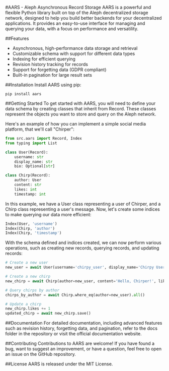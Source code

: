 #AARS - Aleph Asynchronous Record Storage
AARS is a powerful and flexible Python library built on top of the Aleph decentralized storage network, designed to help you build better backends for your decentralized applications. It provides an easy-to-use interface for managing and querying your data, with a focus on performance and versatility.

##Features
- Asynchronous, high-performance data storage and retrieval
- Customizable schema with support for different data types
- Indexing for efficient querying
- Revision history tracking for records
- Support for forgetting data (GDPR compliant)
- Built-in pagination for large result sets

##Installation
Install AARS using pip:

```shell
pip install aars
```

##Getting Started
To get started with AARS, you will need to define your data schema by creating classes that inherit from Record. These classes represent the objects you want to store and query on the Aleph network.

Here's an example of how you can implement a simple social media platform, that we'll call "Chirper":

```python
from src.aars import Record, Index
from typing import List

class User(Record):
    username: str
    display_name: str
    bio: Optional[str]

class Chirp(Record):
    author: User
    content: str
    likes: int
    timestamp: int
```
In this example, we have a User class representing a user of Chirper, and a Chirp class representing a user's message. Now, let's create some indices to make querying our data more efficient:

```python
Index(User, 'username')
Index(Chirp, 'author')
Index(Chirp, 'timestamp')
```
With the schema defined and indices created, we can now perform various operations, such as creating new records, querying records, and updating records:

```python
# Create a new user
new_user = await User(username='chirpy_user', display_name='Chirpy User', bio='I love chirping!').save()

# Create a new chirp
new_chirp = await Chirp(author=new_user, content='Hello, Chirper!', likes=0, timestamp=int(time.time())).save()

# Query chirps by author
chirps_by_author = await Chirp.where_eq(author=new_user).all()

# Update a chirp
new_chirp.likes += 1
updated_chirp = await new_chirp.save()
```

##Documentation
For detailed documentation, including advanced features such as revision history, forgetting data, and pagination, refer to the docs folder in the repository or visit the official documentation website.

##Contributing
Contributions to AARS are welcome! If you have found a bug, want to suggest an improvement, or have a question, feel free to open an issue on the GitHub repository.

##License
AARS is released under the MIT License.